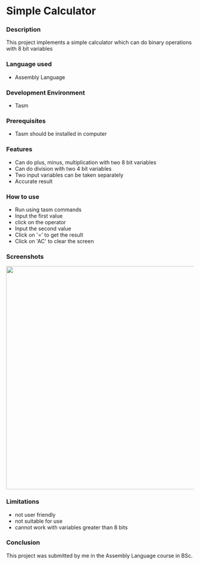 <html><body>
<h1>Simple Calculator</h1>
<h3>Description</h3>
<p>This project implements a simple calculator which can do binary operations with 8 bit variables</p>

<h3>Language used</h3>
<ul><li>Assembly Language</li></ul>

<h3>Development Environment</h3>
<ul><li>Tasm</li></ul>

<h3>Prerequisites</h3>
<ul><li>Tasm should be installed in computer</li></ul>

<h3>Features</h3>
 <ul>
 <li>Can do plus, minus, multiplication with two 8 bit variables</li>
 <li>Can do division with two 4 bit variables</li>
 <li>Two input variables can be taken separately </li>
 <li>Accurate result</li>
 </ul>
<h3>How to use</h3>
<ul>
 <li>Run using tasm commands</li>
 <li>Input the first value</li>
 <li>click on the operator</li>
 <li>Input the second value</li>
 <li>Click on '=' to get the result</li>
 <li>Click on 'AC' to clear the screen</li>
 </ul>
<h3>Screenshots</h3>
<img src="http://i.imgur.com/uUZ9mQs.png" width="800" height="600">
<h3>Limitations</h3>
<ul>
<li>not user friendly</li>
<li>not suitable for use</li>
<li>cannot work with variables greater than 8 bits</li>
</ul>

<h3>Conclusion</h3>
<p>This project was submitted by me in the Assembly Language course in BSc.</p>
</body></html>
